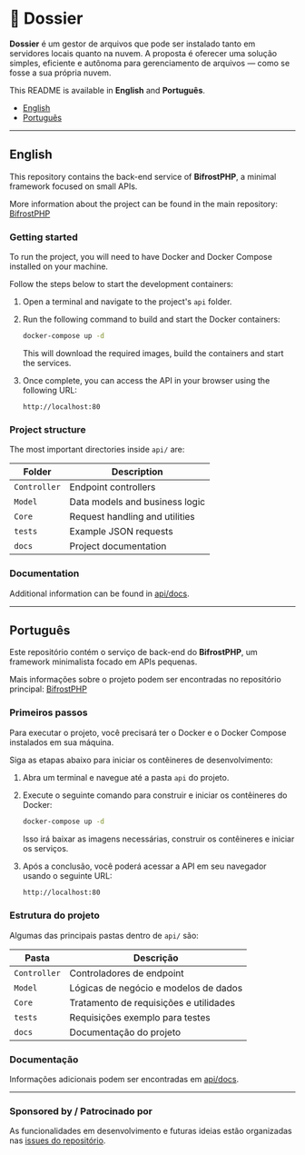 # 📁 Dossier

**Dossier** é um gestor de arquivos que pode ser instalado tanto em servidores locais quanto na nuvem.
A proposta é oferecer uma solução simples, eficiente e autônoma para gerenciamento de arquivos — como se fosse a sua própria nuvem.

This README is available in **English** and **Português**.

- [English](#english)
- [Português](#portugu%C3%AAs)

---

## English

This repository contains the back-end service of **BifrostPHP**, a minimal framework focused on small APIs.

More information about the project can be found in the main repository: [BifrostPHP](https://github.com/Felipe-Cavalca/BifrostPHP)

### Getting started

To run the project, you will need to have Docker and Docker Compose installed on your machine.

Follow the steps below to start the development containers:

1. Open a terminal and navigate to the project's `api` folder.
2. Run the following command to build and start the Docker containers:

    ```bash
    docker-compose up -d
    ```

    This will download the required images, build the containers and start the services.

3. Once complete, you can access the API in your browser using the following URL:

    ```http
    http://localhost:80
    ```

### Project structure

The most important directories inside `api/` are:

| Folder | Description |
|--------|-------------|
| `Controller` | Endpoint controllers |
| `Model` | Data models and business logic |
| `Core` | Request handling and utilities |
| `tests` | Example JSON requests |
| `docs` | Project documentation |

### Documentation

Additional information can be found in [api/docs](api/docs/README.md).

---

## Português

Este repositório contém o serviço de back-end do **BifrostPHP**, um framework minimalista focado em APIs pequenas.

Mais informações sobre o projeto podem ser encontradas no repositório principal: [BifrostPHP](https://github.com/Felipe-Cavalca/BifrostPHP)

### Primeiros passos

Para executar o projeto, você precisará ter o Docker e o Docker Compose instalados em sua máquina.

Siga as etapas abaixo para iniciar os contêineres de desenvolvimento:

1. Abra um terminal e navegue até a pasta `api` do projeto.
2. Execute o seguinte comando para construir e iniciar os contêineres do Docker:

    ```bash
    docker-compose up -d
    ```

    Isso irá baixar as imagens necessárias, construir os contêineres e iniciar os serviços.

3. Após a conclusão, você poderá acessar a API em seu navegador usando o seguinte URL:

    ```bash
    http://localhost:80
    ```

### Estrutura do projeto

Algumas das principais pastas dentro de `api/` são:

| Pasta | Descrição |
|-------|-----------|
| `Controller` | Controladores de endpoint |
| `Model` | Lógicas de negócio e modelos de dados |
| `Core` | Tratamento de requisições e utilidades |
| `tests` | Requisições exemplo para testes |
| `docs` | Documentação do projeto |

### Documentação

Informações adicionais podem ser encontradas em [api/docs](api/docs/README-PT.md).

---

### Sponsored by / Patrocinado por

As funcionalidades em desenvolvimento e futuras ideias estão organizadas nas [issues do repositório](https://github.com/Felipe-Cavalca/dossier/issues).
